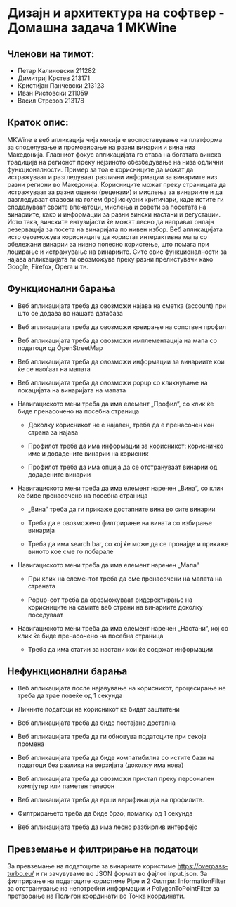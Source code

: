 # Дизајн и архитектура на софтвер - Домашна задача 1 MKWine

## Членови на тимот:
* Петар Калиновски 211282
* Димитриј Крстев 213171
* Кристијан Панчевски 213123
* Иван Ристовски 211059
* Васил Стрезов 213178
## Краток опис:


MKWine е веб апликација чија мисија е воспоставување на платформа за споделување и промовирање на разни винарии и вина низ Македонија. Главниот фокус апликацијата го става на богатата винска традиција на регионот преку нејзиното обезбедување на низа одлични функционалности. Пример за тоа е корисниците да можат да истражуваат и разгледуваат различни информации за винариите низ разни региони во Македонија. Корисниците можат преку страницата да истражуваат за разни оценки (рецензии) и мислења за винариите и да разгледуваат ставови на голем број искусни критичари, каде истите ги споделуваат своите впечатоци, мислења и совети за посетата на винариите, како и информации за разни вински настани и дегустации. Исто така, винските ентузијасти ќе можат лесно да направат онлајн резервација за посета на винаријата по нивен избор. Веб апликацијата исто овозможува корисниците да користат интерактивна мапа со обележани винарии за нивно полесно користење, што помага при лоцирање и истражување на винариите. Сите овие функционалности за најава апликацијата ги овозможува преку разни прелистувачи како Google, Firefox, Opera и тн.


## Функционални барања

* Веб апликацијата треба да овозможи најава на сметка (account) при што се додава во нашата датабаза

* Веб апликацијата треба да овозможи креирање на сопствен профил 

* Веб апликацијата треба да овозможи имплементација на мапа со податоци од OpenStreetMap 

* Веб апликацијата треба да овозможи информации за винариите кои ќе се наоѓаат на мапата

* Веб апликацијата треба да овозможи popup со кликнување на локацијата на винаријата на мапата

* Навигациското мени треба да има елемент „Профил“, со клик ќе биде пренасочено на посебна страница

  * Доколку корисникот не е најавен, треба да е пренасочен кон страна за најава
    
  * Профилот треба да има информации за корисникот: корисничко име и додадените винарии на корисник

  * Профилот треба да има опција да се отстрануваат винарии од додадените винарии 
  
* Навигациското мени треба да има елемент наречен „Вина“, со клик ќе биде пренасочено на посебна страница 

  * „Вина“ треба да ги прикаже достапните вина во сите винарии

  * Треба да е овозможено филтрирање на вината со избирање винарија 

  * Треба да има search bar, со кој ќе може да се пронајде и прикаже виното кое сме го побарале

* Навигациското мени треба да има елемент наречен „Мапа“
  
  * При клик на елементот треба да сме пренасочени на мапата на страната
    
  * Popup-сот треба да овозможуваат ридеректирање на корисниците на самите веб страни на винариите доколку поседуваат
  
* Навигациското мени треба да има елемент наречен „Настани“, кој со клик ќе биде пренасочено на посебна страница
  
  * Треба да има статии за настани кои ќе содржат информации


## Нефункционални барања


* Веб апликацијата после најавување на корисникот, процесирање не треба да трае повеќе од 1 секунда 

* Личните податоци на корисникот ќе бидат заштитени

* Веб апликацијата треба да биде постајано достапна

* Веб апликацијата треба да ги обновува податоците при секоја промена 

* Веб апликацијата треба да биде компатибилна со истите бази на податоци без разлика на верзијата (доколку има нова) 

* Веб апликацијата треба да овозможи пристап преку персонален компјутер или паметен телефон 

* Веб апликацијата треба да врши верификација на профилите. 

* Филтрирањето треба да биде брзо, помалку од 1 секунда 

* Веб апликацијата треба да има лесно разбирлив интерфејс

## Превземање и филтрирање на податоци

За превземање на податоците за винариите користиме https://overpass-turbo.eu/ и ги зачувуваме во JSON формат во фајлот input.json. За филтрирање на податоците користиме Pipe и 2 Филтри: InformationFilter за отстранување на непотребни информации и PolygonToPointFilter за претворање на Полигон координати во Точка координати.
